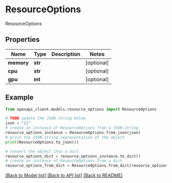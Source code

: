 # ResourceOptions

ResourceOptions

## Properties

Name | Type | Description | Notes
------------ | ------------- | ------------- | -------------
**memory** | **str** |  | [optional] 
**cpu** | **str** |  | [optional] 
**gpu** | **int** |  | [optional] 

## Example

```python
from openapi_client.models.resource_options import ResourceOptions

# TODO update the JSON string below
json = "{}"
# create an instance of ResourceOptions from a JSON string
resource_options_instance = ResourceOptions.from_json(json)
# print the JSON string representation of the object
print(ResourceOptions.to_json())

# convert the object into a dict
resource_options_dict = resource_options_instance.to_dict()
# create an instance of ResourceOptions from a dict
resource_options_from_dict = ResourceOptions.from_dict(resource_options_dict)
```
[[Back to Model list]](../README.md#documentation-for-models) [[Back to API list]](../README.md#documentation-for-api-endpoints) [[Back to README]](../README.md)


